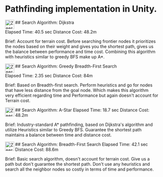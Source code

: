 # Pathfinding implementation in Unity.

<img align="left" alt="Zeeshan Qaswar" width="30px" src="https://user-images.githubusercontent.com/7692061/140657159-210f2ad2-4136-4ab3-92c3-08dde70505d0.gif" />
## Search Algorithm: Dijkstra

Elapsed Time: 40.5 sec
Distance Cost: 48.2m

Brief: Account for terrain cost. Before searching frontier nodes it prioritizes the nodes based on their weight and gives you the shortest path, 
gives us the balance between performance and time cost. Combining this algorithm with heuristics similar to greedy BFS make up A*.

<img align="left" alt="Zeeshan Qaswar" width="30px" src="https://user-images.githubusercontent.com/7692061/140657147-1f7d9567-d4d8-4161-a56b-5b9b5d22070b.gif" />
## Search Algorithm: Greedy Breadth-First Search

Elapsed Time: 2.35 sec
Distance Cost: 84m

Brief: Based on Breadth-first search. Perform heuristics and go for nodes that have less distance from the goal node.
Which makes this algorithm very efficient regarding time and Performance but again doesn't account for Terrain cost.

<img align="left" alt="Zeeshan Qaswar" width="30px" src="https://user-images.githubusercontent.com/7692061/140657067-278ddde7-8401-4d49-b10d-42150309a278.gif" />
## Search Algorithm: A-Star
Elapsed Time: 18.7 sec
Distance Cost: 48.2m

Brief: Industry-standard A* pathfinding, based on Dijkstra's algorithm and utilize Heuristics similar to Greedy BFS.
Guarantee the shortest path maintains a balance between time and distance cost.

<img align="left" alt="Zeeshan Qaswar" width="30px" src="https://user-images.githubusercontent.com/7692061/140657098-8e6884bd-d062-4954-a887-c3dc07acf4f5.gif" />
## Search Algorithm: Breadth-First Search
Elapsed Time: 42.1 sec
Distance Cost: 88.6m

Brief: Basic search algorithm, doesn't account for terrain cost. Give us a path but don't guarantee the shortest path.
Don't use any heuristics and search all the neighbor nodes so costly in terms of time and performance.
